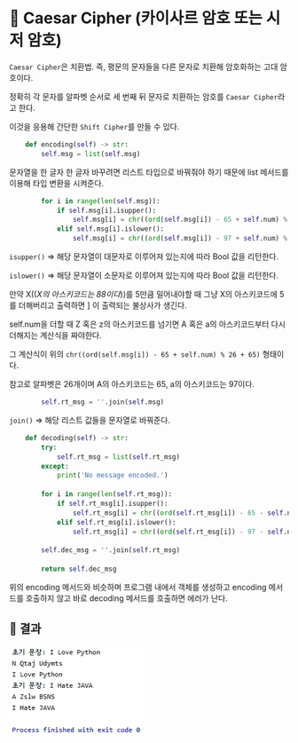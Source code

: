# 📌 Caesar Cipher (카이사르 암호 또는 시저 암호)

`Caesar Cipher`은 치환법. 즉, 평문의 문자들을 다른 문자로 치환해 암호화하는 고대 암호이다.

정확히 각 문자를 알파벳 순서로 세 번째 뒤 문자로 치환하는 암호를 `Caesar Cipher`라고 한다.

이것을 응용해 간단한 `Shift Cipher`를 만들 수 있다.


```python
    def encoding(self) -> str:
        self.msg = list(self.msg)
```

문자열을 한 글자 한 글자 바꾸려면 리스트 타입으로 바꿔줘야 하기 때문에 list 메서드를 이용해 타입 변환을 시켜준다.


```python
        for i in range(len(self.msg)):
            if self.msg[i].isupper():
                self.msg[i] = chr((ord(self.msg[i]) - 65 + self.num) % 26 + 65)
            elif self.msg[i].islower():
                self.msg[i] = chr((ord(self.msg[i]) - 97 + self.num) % 26 + 97)
```

`isupper()` => 해당 문자열이 대문자로 이루어져 있는지에 따라 Bool 값을 리턴한다.

`islower()` => 해당 문자열이 소문자로 이루어져 있는지에 따라 Bool 값을 리턴한다.

만약 X((_X의 아스키코드는 88이다_))를 5만큼 밀어내야할 때 그냥 X의 아스키코드에 5를 더해버리고 출력하면 ] 이 출력되는 불상사가 생긴다.

self.num을 더할 때 Z 혹은 z의 아스키코드를 넘기면 A 혹은 a의 아스키코드부터 다시 더해지는 계산식을 짜야한다.

그 계산식이 위의 `chr((ord(self.msg[i]) - 65 + self.num) % 26 + 65)` 형태이다.

참고로 알파벳은 26개이며 A의 아스키코드는 65, a의 아스키코드는 97이다.


```python
        self.rt_msg = ''.join(self.msg)
```

`join()` => 해당 리스트 값들을 문자열로 바꿔준다.


```python
    def decoding(self) -> str:
        try:
            self.rt_msg = list(self.rt_msg)
        except:
            print('No message encoded.')

        for i in range(len(self.rt_msg)):
            if self.rt_msg[i].isupper():
                self.rt_msg[i] = chr((ord(self.rt_msg[i]) - 65 - self.num) % 26 + 65)
            elif self.rt_msg[i].islower():
                self.rt_msg[i] = chr((ord(self.rt_msg[i]) - 97 - self.num) % 26 + 97)

        self.dec_msg = ''.join(self.rt_msg)

        return self.dec_msg
```

위의 encoding 메서드와 비슷하며 프로그램 내에서 객체를 생성하고 encoding 메서드를 호출하지 않고 바로 decoding 메서드를 호출하면 에러가 난다.


## 📌 결과

![result](result.png)

